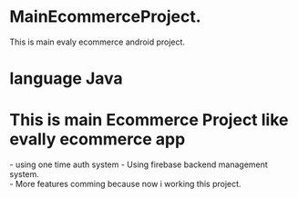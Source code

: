 # MainEcommerceProject.
This is main evaly ecommerce android project.
<h1> language Java</h1>
<h1>This is main Ecommerce Project like evally ecommerce app </h1>
- using one time auth system
- Using firebase backend management system.</br>
- More features comming because now i working this project.

